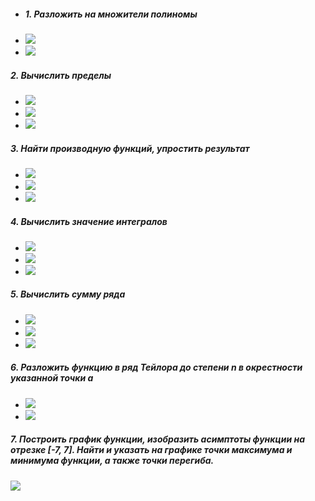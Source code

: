 - ##### 1. Разложить на множители полиномы


- <img src="https://render.githubusercontent.com/render/math?math=x^5%2b4x^4-2x^3-14x^2-3x-18">
- <img src="https://render.githubusercontent.com/render/math?math=x^3%2byx^2%2bx^2-2xy^2%2bxy-2y^2">

##### 2. Вычислить пределы

- <img src="https://render.githubusercontent.com/render/math?math=\lim_{x\to %2b\infty} xe^{-x}">
- <img src="https://render.githubusercontent.com/render/math?math=\lim_{x\to \pi/4} tgx^{tg2x}">
- <img src="https://render.githubusercontent.com/render/math?math=\lim_{x\to 1%2b0} arctg(\frac{1}{1-x})">

##### 3. Найти производную функций, упростить результат

- <img src="https://render.githubusercontent.com/render/math?math=f(x)=\frac{arctg(x)}{2}-\frac{x}{2(1%2bx^2)^2}">
- <img src="https://render.githubusercontent.com/render/math?math=f(x)=3x^4-14x^3%2b12x^2%2b24x%2b6">
- <img src="https://render.githubusercontent.com/render/math?math=f(x)=(sin(3x)-cos(3x))^2">

##### 4. Вычислить значение интегралов

- <img src="https://render.githubusercontent.com/render/math?math=\int \frac{\sqrt{1-x^2}}{x^2} dx">
- <img src="https://render.githubusercontent.com/render/math?math=\int \frac{1}{sin^3{x}} dx">
- <img src="https://render.githubusercontent.com/render/math?math=\int_{0}^{\pi/2} \ln{sinx} dx">

##### 5. Вычислить сумму ряда

- <img src="https://render.githubusercontent.com/render/math?math=\sum -1^{\frac{n^2%2bn}{2}}\frac{n}{2^n}">
- <img src="https://render.githubusercontent.com/render/math?math=\sum_{n=1}^{\infty}\frac{(3-x)^{2n}}{\sqrt{n}}">
- <img src="https://render.githubusercontent.com/render/math?math=\sum_{k=-\infty}^{\infty}\frac{1}{(x-k)^3}">

##### 6. Разложить функцию в ряд Тейлора до степени n в окрестности указанной точки a

- <img src="https://render.githubusercontent.com/render/math?math=f(x)=e^x, a=0, n=5">
- <img src="https://render.githubusercontent.com/render/math?math=f(x)=sin^2(x), a=0, n=10">

##### 7. Построить график функции, изобразить асимптоты функции на отрезке [-7, 7]. Найти и указать на графике точки максимума и минимума функции, а также точки перегиба.

<img src="https://render.githubusercontent.com/render/math?math=y=\frac{e^{\frac{1}{1-x^2}}}{1%2bx^2}">

